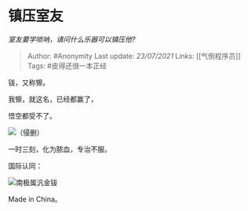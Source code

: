 # 镇压室友
*室友要学唢呐，请问什么乐器可以镇压他?*

> Author: #Anonymity 
Last update: *23/07/2021* 
Links: [[气倒程序员]]
Tags: #皮得还很一本正经 

 
钹，又称镲。

我镲，就这名，已经都赢了，

悟空都受不了。

![](https://pic4.zhimg.com/50/v2-f83206ab4cdfe83568c567b8cb2108ce_hd.jpg?source=1940ef5c)（侵删）

一时三刻，化为脓血，专治不服。

国际认同：

![](https://pic2.zhimg.com/50/v2-72fe67fdc648bc162d062afc599bd53b_hd.jpg?source=1940ef5c)南极属汎金钹

Made in China。




